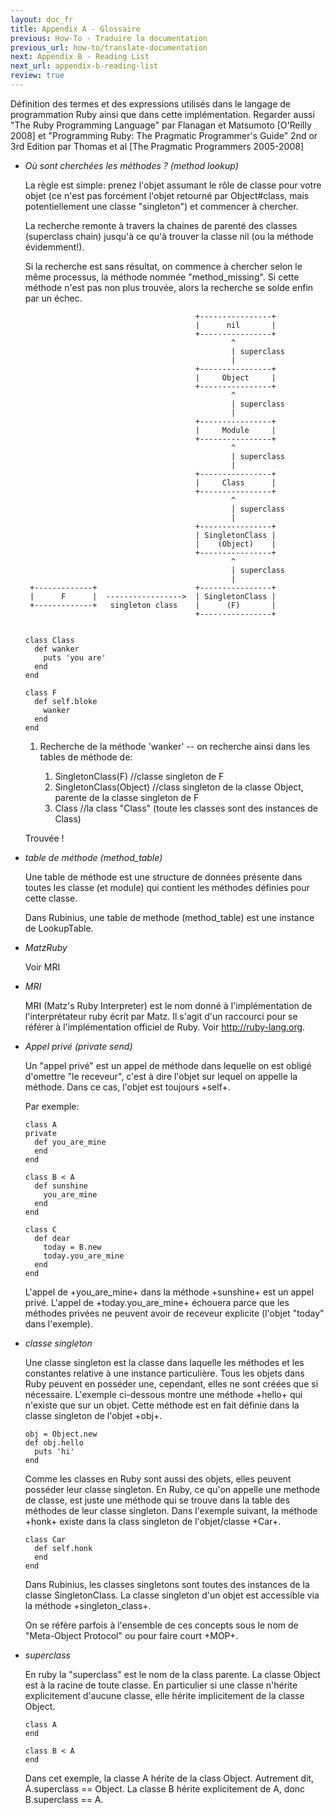 ```yaml
---
layout: doc_fr
title: Appendix A - Glossaire
previous: How-To - Traduire la documentation
previous_url: how-to/translate-documentation
next: Appendix B - Reading List
next_url: appendix-b-reading-list
review: true
---
```

Définition des termes et des expressions utilisés dans le langage de programmation Ruby
ainsi que dans cette implémentation. Regarder aussi "The Ruby Programming Language" par Flanagan et
Matsumoto [O'Reilly 2008] et "Programming Ruby: The Pragmatic Programmer's
Guide" 2nd or 3rd Edition par Thomas et al [The Pragmatic Programmers
2005-2008]


* _Où sont cherchées les méthodes ? (method lookup)_

  La règle est simple: prenez l'objet assumant le rôle de classe pour votre objet
  (ce n'est pas forcément l'objet retourné par Object#class, mais potentiellement une classe "singleton") 
  et commencer à chercher.
  
  La recherche remonte à travers la chaines de parenté des classes (superclass chain) jusqu'à ce qu'à trouver la classe nil (ou la méthode évidemment!).

  Si la recherche est sans résultat, on commence à chercher selon le même processus, la méthode nommée "method_missing".
  Si cette méthode n'est pas non plus trouvée, alors la recherche se solde enfin par un échec.


                                            +----------------+
                                            |      nil       |
                                            +----------------+
                                                    ^
                                                    | superclass
                                                    |
                                            +----------------+
                                            |     Object     |
                                            +----------------+
                                                    ^
                                                    | superclass
                                                    |
                                            +----------------+
                                            |     Module     |
                                            +----------------+
                                                    ^
                                                    | superclass
                                                    |
                                            +----------------+
                                            |     Class      |
                                            +----------------+
                                                    ^
                                                    | superclass
                                                    |
                                            +----------------+
                                            | SingletonClass |
                                            |    (Object)    |
                                            +----------------+
                                                    ^
                                                    | superclass
                                                    |
       +-------------+                      +----------------+
       |      F      |  ----------------->  | SingletonClass |
       +-------------+   singleton class    |      (F)       |
                                            +----------------+


      class Class
        def wanker
          puts 'you are'
        end
      end

      class F
        def self.bloke
          wanker
        end
      end

  1. Recherche de la méthode 'wanker' -- on recherche ainsi dans les tables de méthode de:

      1. SingletonClass(F) //classe singleton de F
      1. SingletonClass(Object) //class singleton de la classe Object, parente de la classe singleton de F
      1. Class //la class "Class" (toute les classes sont des instances de Class)

  Trouvée !


* _table de méthode (method_table)_

  Une table de méthode est une structure de données présente dans toutes les classe (et module)
  qui contient les méthodes définies pour cette classe.

  Dans Rubinius, une table de methode (method_table) est une instance de LookupTable.

* _MatzRuby_

  Voir MRI


* _MRI_
  
  MRI (Matz's Ruby Interpreter) est le nom donné à l'implémentation de l'interprétateur ruby écrit par Matz.
  Il s'agit d'un raccourci pour se référer à l'implémentation officiel de Ruby.
  Voir <http://ruby-lang.org>.


* _Appel privé (private send)_

  Un "appel privé" est un appel de méthode dans lequelle on est obligé d'omettre "le receveur", 
  c'est à dire l'objet sur lequel on appelle la méthode. Dans ce cas, l'objet est toujours +self+.

  Par exemple:

      class A
      private
        def you_are_mine
        end
      end

      class B < A
        def sunshine
          you_are_mine
        end
      end

      class C
        def dear
          today = B.new
          today.you_are_mine
        end
      end

  L'appel de +you_are_mine+ dans la méthode +sunshine+ est un appel privé. 
  L'appel de +today.you_are_mine+ échouera parce que les méthodes privées ne peuvent
  avoir de receveur explicite (l'objet "today" dans l'exemple).  
   

* _classe singleton_

  Une classe singleton est la classe dans laquelle les méthodes et les constantes 
  relative à une instance particulière. Tous les objets dans Ruby 
  peuvent en posséder une, cependant, elles ne sont créées que si nécessaire. 
  L'exemple ci-dessous montre une méthode +hello+ qui n'existe que sur un objet.
  Cette méthode est en fait définie dans la classe singleton de l'objet +obj+.

      obj = Object.new
      def obj.hello
        puts 'hi'
      end

  Comme les classes en Ruby sont aussi des objets, elles peuvent posséder leur classe singleton.
  En Ruby, ce qu'on appelle une methode de classe, est juste une méthode qui se trouve 
  dans la table des méthodes de leur classe singleton. Dans l'exemple suivant, 
  la méthode +honk+ existe dans la class singleton de l'objet/classe +Car+. 

      class Car
        def self.honk
        end
      end
	
  Dans Rubinius, les classes singletons sont toutes des instances de la classe
  SingletonClass. La classe singleton d'un objet est accessible via la méthode 
  +singleton_class+. 
  
  On se réfère parfois à l'ensemble de ces concepts sous le nom de 
  "Meta-Object Protocol" ou pour faire court +MOP+.


* _superclass_

  En ruby la "superclass" est le nom de la class parente. La classe Object est à la racine
  de toute classe. En particulier si une classe n'hérite explicitement d'aucune classe, 
  elle hérite implicitement de la classe Object.
  
      class A
      end

      class B < A
      end

  Dans cet exemple, la classe A hérite de la class Object. Autrement dit, A.superclass == Object.
  La classe B hérite explicitement de A, donc B.superclass == A.
  
